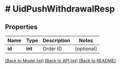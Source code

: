 # # UidPushWithdrawalResp

## Properties

Name | Type | Description | Notes
------------ | ------------- | ------------- | -------------
**id** | **int** | Order ID | [optional] 

[[Back to Model list]](../../README.md#documentation-for-models) [[Back to API list]](../../README.md#documentation-for-api-endpoints) [[Back to README]](../../README.md)
